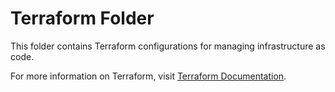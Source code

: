 # Terraform Folder

This folder contains Terraform configurations for managing infrastructure as code.

For more information on Terraform, visit [Terraform Documentation](https://www.terraform.io/docs/index.html).
